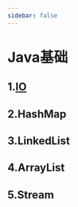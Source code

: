 ```yaml
---
sidebar: false
---
```


#  Java基础

## 1.[IO](./io.md)

## 2.HashMap

## 3.LinkedList

## 4.ArrayList

## 5.Stream



